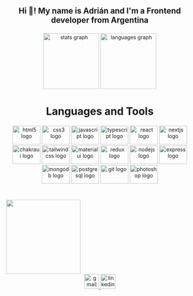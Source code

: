 <h2 align="center">Hi 👋! My name is Adrián and I'm a Frontend developer from Argentina</h2>

###

<div align="center">
  <img src="https://github-readme-stats.vercel.app/api?hide_title=false&hide_rank=false&show_icons=true&include_all_commits=true&count_private=true&disable_animations=false&theme=dracula&locale=en&hide_border=false&username=adrianmcenturion" height="150" alt="stats graph"  />
  <img src="https://github-readme-stats.vercel.app/api/top-langs?locale=en&hide_title=false&layout=compact&card_width=320&langs_count=5&theme=dracula&hide_border=false&username=adrianmcenturion" height="150" alt="languages graph"  />
</div>

###

<h1 align="center">Languages and Tools</h1>

###

<div align="center">
  <img src="https://cdn.jsdelivr.net/gh/devicons/devicon/icons/html5/html5-original.svg" height="50" width="75" alt="html5 logo"  />
  <img src="https://cdn.jsdelivr.net/gh/devicons/devicon/icons/css3/css3-original.svg" height="50" width="75" alt="css3 logo"  />
  <img src="https://cdn.jsdelivr.net/gh/devicons/devicon/icons/javascript/javascript-original.svg" height="50" width="75" alt="javascript logo"  />
  <img src="https://cdn.jsdelivr.net/gh/devicons/devicon/icons/typescript/typescript-plain.svg" height="50" width="75" alt="typescript logo"  />
  <img src="https://cdn.jsdelivr.net/gh/devicons/devicon/icons/react/react-original.svg" height="50" width="75" alt="react logo"  />
  <img src="https://cdn.jsdelivr.net/gh/devicons/devicon/icons/nextjs/nextjs-original.svg" height="50" width="75" alt="nextjs logo"  />
  <img src="https://firebasestorage.googleapis.com/v0/b/db-portfolio-fb0e3.appspot.com/o/chakra-ui.svg?alt=media&token=a2f3b018-13fc-480e-b726-a9ab14672879" height="50" width="75" alt="chakraui logo"  />
  <img src="https://cdn.jsdelivr.net/gh/devicons/devicon/icons/tailwindcss/tailwindcss-original-wordmark.svg" height="50" width="75" alt="tailwindcss logo"  />
  <img src="https://cdn.jsdelivr.net/gh/devicons/devicon/icons/materialui/materialui-original.svg" height="50" width="75" alt="materialui logo"  />
  <img src="https://cdn.jsdelivr.net/gh/devicons/devicon/icons/redux/redux-original.svg" height="50" width="75" alt="redux logo"  />
  <img src="https://cdn.jsdelivr.net/gh/devicons/devicon/icons/nodejs/nodejs-original.svg" height="50" width="75" alt="nodejs logo"  />
  <img src="https://cdn.jsdelivr.net/gh/devicons/devicon/icons/express/express-original.svg" height="50" width="75" alt="express logo"  />
  <img src="https://cdn.jsdelivr.net/gh/devicons/devicon/icons/mongodb/mongodb-original.svg" height="50" width="75" alt="mongodb logo"  />
  <img src="https://cdn.jsdelivr.net/gh/devicons/devicon/icons/postgresql/postgresql-original.svg" height="50" width="75" alt="postgresql logo"  />
  <img src="https://cdn.jsdelivr.net/gh/devicons/devicon/icons/git/git-original.svg" height="50" width="75" alt="git logo"  />
  <img src="https://cdn.jsdelivr.net/gh/devicons/devicon/icons/photoshop/photoshop-plain.svg" height="50" width="75" alt="photoshop logo"  />
</div>

###

<br clear="both">

<img align="left" height="200" src="https://media1.giphy.com/media/bGgsc5mWoryfgKBx1u/giphy.gif?cid=ecf05e476memr1z5wobhi12lwulcamwm7m1pzzyengfse6yv&rid=giphy.gif&ct=g"  />

###

<br clear="both">

<div align="center">
  <a href="mailto:adrianmcenturion@gmail.com" target="_blank">
    <img src="https://img.shields.io/static/v1?message=Gmail&logo=gmail&label=&color=D14836&logoColor=white&labelColor=&style=for-the-badge" height="40" alt="gmail logo"  />
  </a>
  <a href="https://www.linkedin.com/in/adrian-centurion/" target="_blank">
    <img src="https://img.shields.io/static/v1?message=LinkedIn&logo=linkedin&label=&color=0077B5&logoColor=white&labelColor=&style=for-the-badge" height="40" alt="linkedin logo"  />
  </a>
</div>

###
